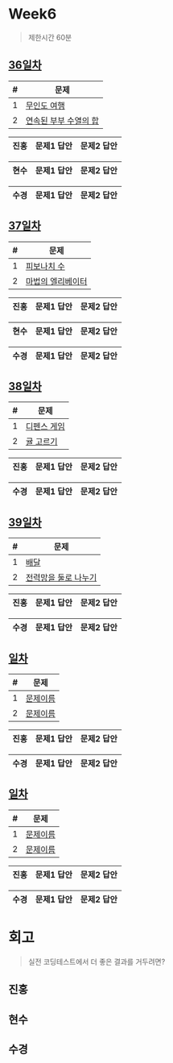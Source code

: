# Week6

> 제한시간 60분

## [36일차](Day36)

| #   | 문제                 |
| --- | -------------------- |
| 1   | [무인도 여행](https://school.programmers.co.kr/learn/courses/30/lessons/154540) |
| 2   | [연속된 부부 수열의 합](https://school.programmers.co.kr/learn/courses/30/lessons/178870) |

| **진홍** | 문제1 답안 | 문제2 답안 |
| ------ | ---------- | ---------- |

| **현수** | 문제1 답안 | 문제2 답안 |
| ------ | ---------- | ---------- |

| **수경** | 문제1 답안 | 문제2 답안 |
| ------ | ---------- | ---------- |

<!-- 불참 시 작성 -->
<!--
> 홍길동 불참 (컨디션 난조)
-->

## [37일차](Day37)

| #   | 문제                 |
| --- | -------------------- |
| 1   | [피보나치 수](https://school.programmers.co.kr/learn/courses/30/lessons/12945) |
| 2   | [마법의 엘리베이터](https://school.programmers.co.kr/learn/courses/30/lessons/148653) |

| **진홍** | 문제1 답안 | 문제2 답안 |
| ------ | ---------- | ---------- |

| **현수** | 문제1 답안 | 문제2 답안 |
| ------ | ---------- | ---------- |

| **수경** | 문제1 답안 | 문제2 답안 |
| ------ | ---------- | ---------- |

<!-- 불참 시 작성 -->
<!--
> 홍길동 불참 (컨디션 난조)
-->

## [38일차](Day38)

| #   | 문제                 |
| --- | -------------------- |
| 1   | [디펜스 게임](https://school.programmers.co.kr/learn/courses/30/lessons/142085) |
| 2   | [귤 고르기](https://school.programmers.co.kr/learn/courses/30/lessons/138476) |

| **진홍** | 문제1 답안 | 문제2 답안 |
| ------ | ---------- | ---------- |

| **수경** | 문제1 답안 | 문제2 답안 |
| ------ | ---------- | ---------- |

<!-- 불참 시 작성 -->
<!--
> 홍길동 불참 (컨디션 난조)
-->

## [39일차](Day39)

| #   | 문제                 |
| --- | -------------------- |
| 1   | [배달](https://school.programmers.co.kr/learn/courses/30/lessons/12978) |
| 2   | [전력망을 둘로 나누기](https://school.programmers.co.kr/learn/courses/30/lessons/86971) |

| **진홍** | 문제1 답안 | 문제2 답안 |
| ------ | ---------- | ---------- |

| **수경** | 문제1 답안 | 문제2 답안 |
| ------ | ---------- | ---------- |

<!-- 불참 시 작성 -->
<!--
> 홍길동 불참 (컨디션 난조)
-->

## [일차](Day)

| #   | 문제                 |
| --- | -------------------- |
| 1   | [문제이름](문제링크) |
| 2   | [문제이름](문제링크) |

| **진홍** | 문제1 답안 | 문제2 답안 |
| ------ | ---------- | ---------- |

| **수경** | 문제1 답안 | 문제2 답안 |
| ------ | ---------- | ---------- |

<!-- 불참 시 작성 -->
<!--
> 홍길동 불참 (컨디션 난조)
-->

## [일차](Day)

| #   | 문제                 |
| --- | -------------------- |
| 1   | [문제이름](문제링크) |
| 2   | [문제이름](문제링크) |

| **진홍** | 문제1 답안 | 문제2 답안 |
| ------ | ---------- | ---------- |

| **수경** | 문제1 답안 | 문제2 답안 |
| ------ | ---------- | ---------- |

<!-- 불참 시 작성 -->
<!--
> 홍길동 불참 (컨디션 난조)
-->


# 회고

> 실전 코딩테스트에서 더 좋은 결과를 거두려면?

## 진홍

## 현수

## 수경
